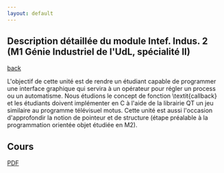 ```yaml
---
layout: default
---
```


## Description détaillée du module Intef. Indus. 2 (M1 Génie Industriel de l'UdL, spécialité II)



[back](./)

L'objectif de cette unité est de rendre un étudiant capable de programmer une interface graphique qui servira à un opérateur pour régler un process ou un automatisme. Nous étudions le concept de fonction \textit{callback} et les étudiants doivent implémenter en C à l'aide de la librairie QT un jeu similaire au programme télévisuel motus. Cette unité est aussi l'occasion d'approfondir la notion de pointeur et de structure (étape préalable à la programmation orientée objet étudiée en M2).

## Cours

[PDF](./assets/files/gl/Projet_MOTUS.pdf)